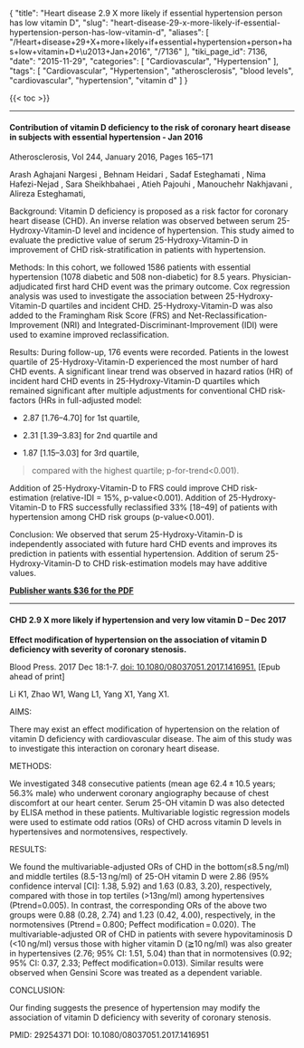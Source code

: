 {
    "title": "Heart disease 2.9 X more likely if essential hypertension person has low vitamin D",
    "slug": "heart-disease-29-x-more-likely-if-essential-hypertension-person-has-low-vitamin-d",
    "aliases": [
        "/Heart+disease+29+X+more+likely+if+essential+hypertension+person+has+low+vitamin+D+\u2013+Jan+2016",
        "/7136"
    ],
    "tiki_page_id": 7136,
    "date": "2015-11-29",
    "categories": [
        "Cardiovascular",
        "Hypertension"
    ],
    "tags": [
        "Cardiovascular",
        "Hypertension",
        "atherosclerosis",
        "blood levels",
        "cardiovascular",
        "hypertension",
        "vitamin d"
    ]
}


{{< toc >}}

---

#### Contribution of vitamin D deficiency to the risk of coronary heart disease in subjects with essential hypertension - Jan 2016

Atherosclerosis, Vol 244, January 2016, Pages 165–171

Arash Aghajani Nargesi , Behnam Heidari , Sadaf Esteghamati , Nima Hafezi-Nejad , Sara Sheikhbahaei , Atieh Pajouhi , Manouchehr Nakhjavani , Alireza Esteghamati, 

Background: Vitamin D deficiency is proposed as a risk factor for coronary heart disease (CHD). An inverse relation was observed between serum 25-Hydroxy-Vitamin-D level and incidence of hypertension. This study aimed to evaluate the predictive value of serum 25-Hydroxy-Vitamin-D in improvement of CHD risk-stratification in patients with hypertension.

Methods: In this cohort, we followed 1586 patients with essential hypertension (1078 diabetic and 508 non-diabetic) for 8.5 years. Physician-adjudicated first hard CHD event was the primary outcome. Cox regression analysis was used to investigate the association between 25-Hydroxy-Vitamin-D quartiles and incident CHD. 25-Hydroxy-Vitamin-D was also added to the Framingham Risk Score (FRS) and Net-Reclassification-Improvement (NRI) and Integrated-Discriminant-Improvement (IDI) were used to examine improved reclassification.

Results: During follow-up, 176 events were recorded. Patients in the lowest quartile of 25-Hydroxy-Vitamin-D experienced the most number of hard CHD events. A significant linear trend was observed in hazard ratios (HR) of incident hard CHD events in 25-Hydroxy-Vitamin-D quartiles which remained significant after multiple adjustments for conventional CHD risk-factors (HRs in full-adjusted model: 

* 2.87 <span>[1.76–4.70]</span> for 1st quartile, 

* 2.31 <span>[1.39–3.83]</span> for 2nd quartile and 

* 1.87 <span>[1.15–3.03]</span> for 3rd quartile,

> compared with the highest quartile; p-for-trend<0.001). 

Addition of 25-Hydroxy-Vitamin-D to FRS could improve CHD risk-estimation (relative-IDI = 15%, p-value<0.001). Addition of 25-Hydroxy-Vitamin-D to FRS successfully reclassified 33% <span>[18–49]</span> of patients with hypertension among CHD risk groups (p-value<0.001).

Conclusion: We observed that serum 25-Hydroxy-Vitamin-D is independently associated with future hard CHD events and improves its prediction in patients with essential hypertension. Addition of serum 25-Hydroxy-Vitamin-D to CHD risk-estimation models may have additive values.

 **[Publisher wants $36 for the PDF](http://www.sciencedirect.com/science/article/pii/S0021915015302161)** 

---

#### CHD 2.9 X more likely if hypertension and very low vitamin D – Dec 2017

 **Effect modification of hypertension on the association of vitamin D deficiency with severity of coronary stenosis.** 

Blood Press. 2017 Dec 18:1-7. [doi: 10.1080/08037051.2017.1416951.](https://doi.org/10.1080/08037051.2017.1416951.) <span>[Epub ahead of print]</span>

Li K1, Zhao W1, Wang L1, Yang X1, Yang X1.

AIMS:

There may exist an effect modification of hypertension on the relation of vitamin D deficiency with cardiovascular disease. The aim of this study was to investigate this interaction on coronary heart disease.

METHODS:

We investigated 348 consecutive patients (mean age 62.4 ± 10.5 years; 56.3% male) who underwent coronary angiography because of chest discomfort at our heart center. Serum 25-OH vitamin D was also detected by ELISA method in these patients. Multivariable logistic regression models were used to estimate odd ratios (ORs) of CHD across vitamin D levels in hypertensives and normotensives, respectively.

RESULTS:

We found the multivariable-adjusted ORs of CHD in the bottom(≤8.5 ng/ml) and middle tertiles (8.5-13 ng/ml) of 25-OH vitamin D were 2.86 (95% confidence interval <span>[CI]</span>: 1.38, 5.92) and 1.63 (0.83, 3.20), respectively, compared with those in top tertiles (>13ng/ml) among hypertensives (Ptrend=0.005). In contrast, the corresponding ORs of the above two groups were 0.88 (0.28, 2.74) and 1.23 (0.42, 4.00), respectively, in the normotensives (Ptrend = 0.800; Peffect modification = 0.020). The multivariable-adjusted OR of CHD in patients with severe hypovitaminosis D (<10 ng/ml) versus those with higher vitamin D (≧10 ng/ml) was also greater in hypertensives (2.76; 95% CI: 1.51, 5.04) than that in normotensives (0.92; 95% CI: 0.37, 2.33; Peffect modification=0.013). Similar results were observed when Gensini Score was treated as a dependent variable.

CONCLUSION:

Our finding suggests the presence of hypertension may modify the association of vitamin D deficiency with severity of coronary stenosis.

PMID: 29254371 DOI: 10.1080/08037051.2017.1416951